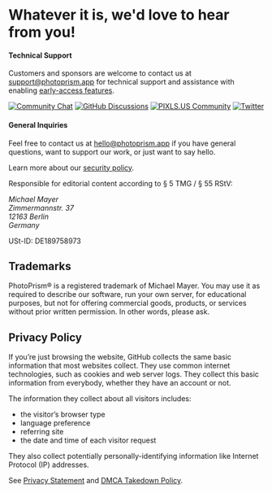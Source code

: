 # Whatever it is, we'd love to hear from you!

#### Technical Support ####

Customers and sponsors are welcome to contact us at [support@photoprism.app](mailto:support@photoprism.app) for technical support and assistance with enabling [early-access features](https://github.com/photoprism/photoprism/issues?q=is:issue%20label:early-access).

[![Community Chat](https://dl.photoprism.org/img/badges/badge-chat-on-gitter.svg)][chat]
[![GitHub Discussions](https://dl.photoprism.org/img/badges/badge-ask-on-github.svg)][ask]
[![PIXLS.US Community](https://dl.photoprism.org/img/badges/badge-pixls-us.svg)][pixls]
[![Twitter](https://dl.photoprism.org/img/badges/badge-twitter.svg)][twitter]

#### General Inquiries ####

Feel free to contact us at [hello@photoprism.app](mailto:hello@photoprism.app) if you have general questions, want to support our work, or just want to say hello.

Learn more about our [security policy](/security-policy).

Responsible for editorial content according to § 5 TMG / § 55 RStV:

<address>
  Michael Mayer<br />
  Zimmermannstr. 37<br />
  12163 Berlin<br />
  Germany
</address>

USt-ID: DE189758973

## Trademarks ##

PhotoPrism® is a registered trademark of Michael Mayer. You may use it as required to describe 
our software, run your own server, for educational purposes, but not for offering commercial 
goods, products, or services without prior written permission. In other words, please ask.

## Privacy Policy ##

If you’re just browsing the website, GitHub collects the same basic information that most websites collect. 
They use common internet technologies, such as cookies and web server logs. 
They collect this basic information from everybody, whether they have an account or not.

The information they collect about all visitors includes:

  - the visitor’s browser type
  - language preference
  - referring site
  - the date and time of each visitor request

They also collect potentially personally-identifying information like Internet Protocol (IP) addresses.

See [Privacy Statement](https://help.github.com/en/github/site-policy/github-privacy-statement) and [DMCA Takedown Policy](https://help.github.com/en/github/site-policy/dmca-takedown-policy).

[chat]: https://gitter.im/browseyourlife/community
[ask]: https://github.com/photoprism/photoprism/discussions
[pixls]: https://discuss.pixls.us/photoprism
[twitter]: https://twitter.com/photoprism_app
